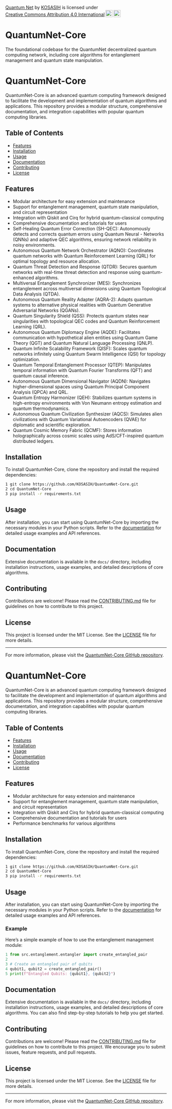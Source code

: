 <p xmlns:cc="http://creativecommons.org/ns#" xmlns:dct="http://purl.org/dc/terms/"><a property="dct:title" rel="cc:attributionURL" href="https://github.com/KOSASIH/QuantumNet-Core">Quantum Net</a> by <a rel="cc:attributionURL dct:creator" property="cc:attributionName" href="https://www.linkedin.com/in/kosasih-81b46b5a">KOSASIH</a> is licensed under <a href="https://creativecommons.org/licenses/by/4.0/?ref=chooser-v1" target="_blank" rel="license noopener noreferrer" style="display:inline-block;">Creative Commons Attribution 4.0 International<img style="height:22px!important;margin-left:3px;vertical-align:text-bottom;" src="https://mirrors.creativecommons.org/presskit/icons/cc.svg?ref=chooser-v1" alt=""><img style="height:22px!important;margin-left:3px;vertical-align:text-bottom;" src="https://mirrors.creativecommons.org/presskit/icons/by.svg?ref=chooser-v1" alt=""></a></p>

# QuantumNet-Core
The foundational codebase for the QuantumNet decentralized quantum computing network, including core algorithms for entanglement management and quantum state manipulation.

# QuantumNet-Core

QuantumNet-Core is an advanced quantum computing framework designed to facilitate the development and implementation of quantum algorithms and applications. This repository provides a modular structure, comprehensive documentation, and integration capabilities with popular quantum computing libraries.

## Table of Contents

- [Features](#features)
- [Installation](#installation)
- [Usage](#usage)
- [Documentation](#documentation)
- [Contributing](#contributing)
- [License](#license)

## Features

- Modular architecture for easy extension and maintenance
- Support for entanglement management, quantum state manipulation, and circuit representation
- Integration with Qiskit and Cirq for hybrid quantum-classical computing
- Comprehensive documentation and tutorials for users
- Self-Healing Quantum Error Correction (SH-QEC): Autonomously detects and corrects quantum errors using Quantum Neural - Networks (QNNs) and adaptive QEC algorithms, ensuring network reliability in noisy environments.
- Autonomous Quantum Network Orchestrator (AQNO): Coordinates quantum networks with Quantum Reinforcement Learning (QRL) for optimal topology and resource allocation.
- Quantum Threat Detection and Response (QTDR): Secures quantum networks with real-time threat detection and response using quantum-enhanced algorithms.
- Multiversal Entanglement Synchronizer (MES): Synchronizes entanglement across multiversal dimensions using Quantum Topological Data Analysis (QTDA).
- Autonomous Quantum Reality Adapter (AQRA-2): Adapts quantum systems to alternative physical realities with Quantum Generative Adversarial Networks (QGANs).
- Quantum Singularity Shield (QSS): Protects quantum states near singularities with topological QEC codes and Quantum Reinforcement Learning (QRL).
- Autonomous Quantum Diplomacy Engine (AQDE): Facilitates communication with hypothetical alien entities using Quantum Game Theory (QGT) and Quantum Natural Language Processing (QNLP).
- Quantum Infinite Scalability Framework (QISF): Scales quantum networks infinitely using Quantum Swarm Intelligence (QSI) for topology optimization.
- Quantum Temporal Entanglement Processor (QTEP): Manipulates temporal information with Quantum Fourier Transforms (QFT) and quantum causal inference.
- Autonomous Quantum Dimensional Navigator (AQDN): Navigates higher-dimensional spaces using Quantum Principal Component Analysis (QPCA) and QRL.
- Quantum Entropy Harmonizer (QEH): Stabilizes quantum systems in high-entropy environments with Von Neumann entropy estimation and quantum thermodynamics.
- Autonomous Quantum Civilization Synthesizer (AQCS): Simulates alien civilizations with Quantum Variational Autoencoders (QVAE) for diplomatic and scientific exploration.
- Quantum Cosmic Memory Fabric (QCMF): Stores information holographically across cosmic scales using AdS/CFT-inspired quantum distributed ledgers.

## Installation

To install QuantumNet-Core, clone the repository and install the required dependencies:

```bash
1 git clone https://github.com/KOSASIH/QuantumNet-Core.git
2 cd QuantumNet-Core
3 pip install -r requirements.txt
```

## Usage

After installation, you can start using QuantumNet-Core by importing the necessary modules in your Python scripts. Refer to the [documentation](docs/index.md) for detailed usage examples and API references.

## Documentation

Extensive documentation is available in the `docs/` directory, including installation instructions, usage examples, and detailed descriptions of core algorithms.

## Contributing

Contributions are welcome! Please read the [CONTRIBUTING.md](CONTRIBUTING.md) file for guidelines on how to contribute to this project.

## License

This project is licensed under the MIT License. See the [LICENSE](LICENSE) file for more details.

---

For more information, please visit the [QuantumNet-Core GitHub repository](https://github.com/yourusername/QuantumNet-Core). 

# QuantumNet-Core

QuantumNet-Core is an advanced quantum computing framework designed to facilitate the development and implementation of quantum algorithms and applications. This repository provides a modular structure, comprehensive documentation, and integration capabilities with popular quantum computing libraries.

## Table of Contents

- [Features](#features)
- [Installation](#installation)
- [Usage](#usage)
- [Documentation](#documentation)
- [Contributing](#contributing)
- [License](#license)

## Features

- Modular architecture for easy extension and maintenance
- Support for entanglement management, quantum state manipulation, and circuit representation
- Integration with Qiskit and Cirq for hybrid quantum-classical computing
- Comprehensive documentation and tutorials for users
- Performance benchmarks for various algorithms

## Installation

To install QuantumNet-Core, clone the repository and install the required dependencies:

```bash
1 git clone https://github.com/KOSASIH/QuantumNet-Core.git
2 cd QuantumNet-Core
3 pip install -r requirements.txt
```

## Usage

After installation, you can start using QuantumNet-Core by importing the necessary modules in your Python scripts. Refer to the [documentation](docs/index.md) for detailed usage examples and API references.

### Example

Here’s a simple example of how to use the entanglement management module:

```python
1 from src.entanglement.entangler import create_entangled_pair
2 
3 # Create an entangled pair of qubits
4 qubit1, qubit2 = create_entangled_pair()
5 print(f"Entangled Qubits: {qubit1}, {qubit2}")
```

## Documentation

Extensive documentation is available in the `docs/` directory, including installation instructions, usage examples, and detailed descriptions of core algorithms. You can also find step-by-step tutorials to help you get started.

## Contributing

Contributions are welcome! Please read the [CONTRIBUTING.md](CONTRIBUTING.md) file for guidelines on how to contribute to this project. We encourage you to submit issues, feature requests, and pull requests.

## License

This project is licensed under the MIT License. See the [LICENSE](LICENSE) file for more details.

---

For more information, please visit the [QuantumNet-Core GitHub repository](https://github.com/KOSASIH/QuantumNet-Core).
